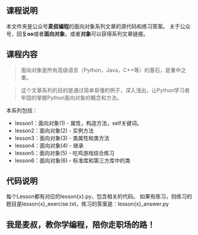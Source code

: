 ## 课程说明
本文件夹是公众号**麦叔编程**的面向对象系列文章的源代码和练习答案。
关于公众号，回复**oo**或者**面向对象**，或者**对象**可以获得系列文章链接。

## 课程内容

> 面向对象是所有高级语言（Python，Java，C++等）的基石，是重中之重。

> 这个文章系列的目的是通过简单易懂的例子，深入浅出，让Python学习者牢固的掌握Python面向对象的概念和方法。

本系列包括：
- lesson1：面向对象(1) - 属性，构造方法，self关键词。
- lesson2：面向对象(2) - 实例方法 
- lesson3：面向对象(3) - 类属性和类方法
- lesson4：面向对象(4) - 继承
- lesson5：面向对象(5) - 吃鸡游戏综合练习
- lesson6：面向对象(6) - 标准库和第三方库中的类


## 代码说明

每个Lesson都有对应的lesson{x}.py，包含相关的代码。
如果有练习，则练习的题目是lesson{x}_exercise.txt，练习的答案是：lesson{x}_answer.py

## 我是麦叔，教你学编程，陪你走职场的路！

